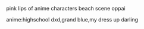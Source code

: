 pink lips of anime characters
beach scene
oppai

anime:highschool dxd,grand blue,my dress up darling
